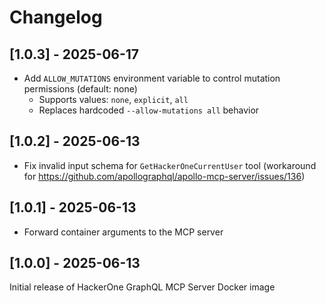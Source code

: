 # Changelog

## [1.0.3] - 2025-06-17

- Add `ALLOW_MUTATIONS` environment variable to control mutation permissions (default: none)
  - Supports values: `none`, `explicit`, `all`
  - Replaces hardcoded `--allow-mutations all` behavior

## [1.0.2] - 2025-06-13

- Fix invalid input schema for `GetHackerOneCurrentUser` tool (workaround for https://github.com/apollographql/apollo-mcp-server/issues/136)

## [1.0.1] - 2025-06-13

- Forward container arguments to the MCP server

## [1.0.0] - 2025-06-13

Initial release of HackerOne GraphQL MCP Server Docker image
